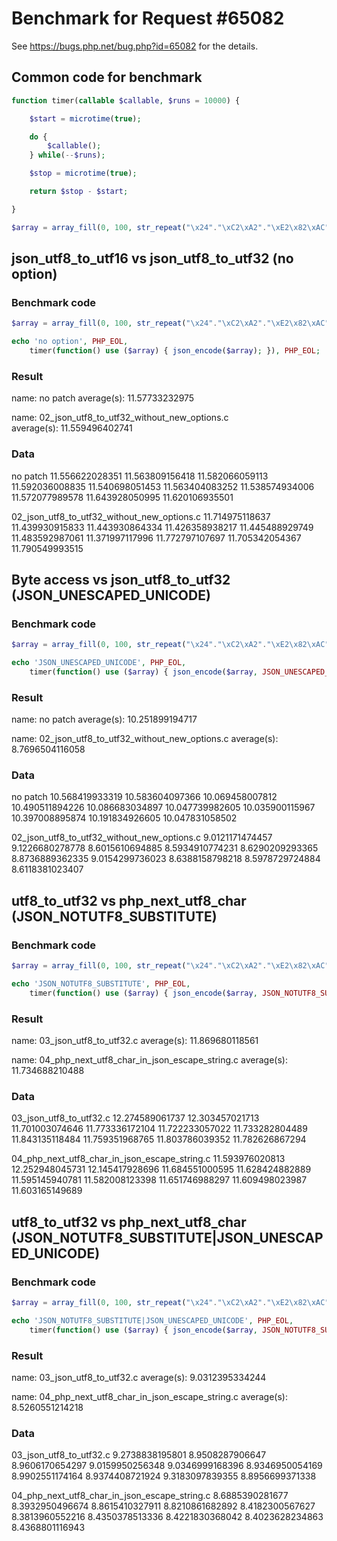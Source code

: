 Benchmark for Request #65082	
============================

See https://bugs.php.net/bug.php?id=65082 for the details.

Common code for benchmark
-------------------------

```php
function timer(callable $callable, $runs = 10000) {

    $start = microtime(true);

    do {
        $callable();
    } while(--$runs);

    $stop = microtime(true);

    return $stop - $start;

}

$array = array_fill(0, 100, str_repeat("\x24"."\xC2\xA2"."\xE2\x82\xAC"."\xF0\xA4\xAD\xA2", 100));
```

json_utf8_to_utf16 vs json_utf8_to_utf32 (no option)
-----------------------------------------------------

### Benchmark code

```php
$array = array_fill(0, 100, str_repeat("\x24"."\xC2\xA2"."\xE2\x82\xAC"."\xF0\xA4\xAD\xA2", 100));

echo 'no option', PHP_EOL,
    timer(function() use ($array) { json_encode($array); }), PHP_EOL;
```

### Result

name: no patch
average(s): 11.57733232975

name: 02_json_utf8_to_utf32_without_new_options.c   
average(s): 11.559496402741

### Data

no patch
11.556622028351
11.563809156418
11.582066059113
11.592036008835
11.540698051453
11.563404083252
11.538574934006
11.572077989578
11.643928050995
11.620106935501

02_json_utf8_to_utf32_without_new_options.c
11.714975118637
11.439930915833
11.443930864334
11.426358938217
11.445488929749
11.483592987061
11.371997117996
11.772797107697
11.705342054367
11.790549993515

Byte access vs json_utf8_to_utf32 (JSON_UNESCAPED_UNICODE)
----------------------------------------------------------

### Benchmark code

```php
$array = array_fill(0, 100, str_repeat("\x24"."\xC2\xA2"."\xE2\x82\xAC"."\xF0\xA4\xAD\xA2", 100));

echo 'JSON_UNESCAPED_UNICODE', PHP_EOL,
    timer(function() use ($array) { json_encode($array, JSON_UNESCAPED_UNICODE); }), PHP_EOL;
```

### Result

name: no patch
average(s): 10.251899194717

name: 02_json_utf8_to_utf32_without_new_options.c 
average(s): 8.7696504116058

### Data

no patch
10.568419933319
10.583604097366
10.069458007812
10.490511894226
10.086683034897
10.047739982605
10.035900115967
10.397008895874
10.191834926605
10.047831058502

02_json_utf8_to_utf32_without_new_options.c
9.0121171474457
9.1226680278778
8.6015610694885
8.5934910774231
8.6290209293365
8.8736889362335
9.0154299736023
8.6388158798218
8.5978729724884
8.6118381023407

utf8_to_utf32 vs php_next_utf8_char (JSON_NOTUTF8_SUBSTITUTE)
-------------------------------------------------------------

### Benchmark code

```php
$array = array_fill(0, 100, str_repeat("\x24"."\xC2\xA2"."\xE2\x82\xAC"."\xF0\xA4\xAD\xA2", 100));

echo 'JSON_NOTUTF8_SUBSTITUTE', PHP_EOL,
    timer(function() use ($array) { json_encode($array, JSON_NOTUTF8_SUBSTITUTE); }), PHP_EOL;
```

### Result

name: 03_json_utf8_to_utf32.c
average(s): 11.869680118561

name: 04_php_next_utf8_char_in_json_escape_string.c
average(s): 11.734688210488

### Data

03_json_utf8_to_utf32.c
12.274589061737
12.303457021713
11.701003074646
11.773336172104
11.722233057022
11.733282804489
11.843135118484
11.759351968765
11.803786039352
11.782626867294

04_php_next_utf8_char_in_json_escape_string.c
11.593976020813
12.252948045731
12.145417928696
11.684551000595
11.628424882889
11.595145940781
11.582008123398
11.651746988297
11.609498023987
11.603165149689

utf8_to_utf32 vs php_next_utf8_char (JSON_NOTUTF8_SUBSTITUTE|JSON_UNESCAPED_UNICODE)
------------------------------------------------------------------------------------

### Benchmark code

```php
$array = array_fill(0, 100, str_repeat("\x24"."\xC2\xA2"."\xE2\x82\xAC"."\xF0\xA4\xAD\xA2", 100));

echo 'JSON_NOTUTF8_SUBSTITUTE|JSON_UNESCAPED_UNICODE', PHP_EOL,
    timer(function() use ($array) { json_encode($array, JSON_NOTUTF8_SUBSTITUTE|JSON_UNESCAPED_UNICODE); }), PHP_EOL;
```

### Result

name: 03_json_utf8_to_utf32.c
average(s): 9.0312395334244

name: 04_php_next_utf8_char_in_json_escape_string.c
average(s): 8.5260551214218

### Data

03_json_utf8_to_utf32.c
9.2738838195801
8.9508287906647
8.9606170654297
9.0159950256348
9.0346999168396
8.9346950054169
8.9902551174164
8.9374408721924
9.3183097839355
8.8956699371338

04_php_next_utf8_char_in_json_escape_string.c
8.6885390281677
8.3932950496674
8.8615410327911
8.8210861682892
8.4182300567627
8.3813960552216
8.4350378513336
8.4221830368042
8.4023628234863
8.4368801116943